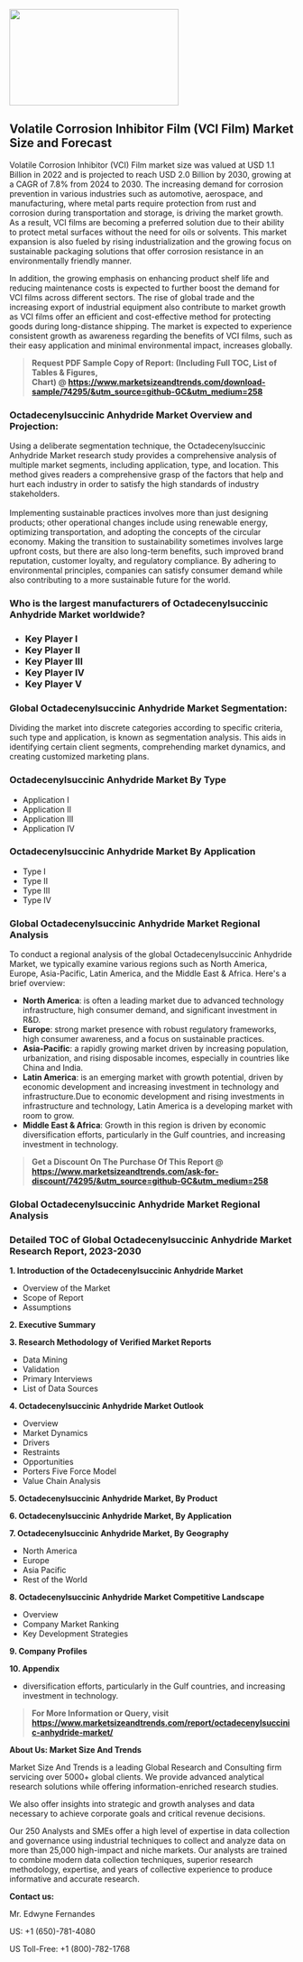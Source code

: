 <p><img class="alignnone size-medium wp-image-20088" src="https://ffe5etoiles.com/wp-content/uploads/2024/12/MST1-300x171.png" alt="" width="300" height="171" /></p><h2>Volatile Corrosion Inhibitor Film (VCI Film) Market Size and Forecast</h2><p>Volatile Corrosion Inhibitor (VCI) Film market size was valued at USD 1.1 Billion in 2022 and is projected to reach USD 2.0 Billion by 2030, growing at a CAGR of 7.8% from 2024 to 2030. The increasing demand for corrosion prevention in various industries such as automotive, aerospace, and manufacturing, where metal parts require protection from rust and corrosion during transportation and storage, is driving the market growth. As a result, VCI films are becoming a preferred solution due to their ability to protect metal surfaces without the need for oils or solvents. This market expansion is also fueled by rising industrialization and the growing focus on sustainable packaging solutions that offer corrosion resistance in an environmentally friendly manner.</p><p>In addition, the growing emphasis on enhancing product shelf life and reducing maintenance costs is expected to further boost the demand for VCI films across different sectors. The rise of global trade and the increasing export of industrial equipment also contribute to market growth as VCI films offer an efficient and cost-effective method for protecting goods during long-distance shipping. The market is expected to experience consistent growth as awareness regarding the benefits of VCI films, such as their easy application and minimal environmental impact, increases globally.</p></p><blockquote id="" class=""><strong>Request PDF Sample Copy of Report: (Including Full TOC, List of Tables &amp; Figures, Chart)&nbsp;@&nbsp;<strong><a href="https://www.marketsizeandtrends.com/download-sample/74295/&utm_source=github-GC&utm_medium=258" target="_blank">https://www.marketsizeandtrends.com/download-sample/74295/&utm_source=github-GC&utm_medium=258</a></strong></strong></blockquote><h3 id="" class="">Octadecenylsuccinic Anhydride Market&nbsp;Overview and Projection:</h3><p id="" class="">Using a deliberate segmentation technique, the Octadecenylsuccinic Anhydride Market research study provides a comprehensive analysis of multiple market segments, including application, type, and location. This method gives readers a comprehensive grasp of the factors that help and hurt each industry in order to satisfy the high standards of industry stakeholders. <br /> <br />Implementing sustainable practices involves more than just designing products; other operational changes include using renewable energy, optimizing transportation, and adopting the concepts of the circular economy. Making the transition to sustainability sometimes involves large upfront costs, but there are also long-term benefits, such improved brand reputation, customer loyalty, and regulatory compliance. By adhering to environmental principles, companies can satisfy consumer demand while also contributing to a more sustainable future for the world.</p><h3 id="" class="">Who is the largest manufacturers of&nbsp;Octadecenylsuccinic Anhydride Market worldwide?</h3><h3 class=""><p><ul><li>Key Player I </li><li> Key Player II </li><li> Key Player III </li><li> Key Player IV </li><li> Key Player V</li></ul></p></h3><h3 id="" class="">Global&nbsp;Octadecenylsuccinic Anhydride Market Segmentation:</h3><p id="" class="">Dividing the market into discrete categories according to specific criteria, such type and application, is known as segmentation analysis. This aids in identifying certain client segments, comprehending market dynamics, and creating customized marketing plans.</p><h3 id="" class="">Octadecenylsuccinic Anhydride Market&nbsp;By Type</h3><p><p><ul><li>Application I</li><li> Application II</li><li> Application III</li><li> Application IV</p></li></ul></p></p><h3 id="" class="">Octadecenylsuccinic Anhydride Market&nbsp;By Application</h3><p class=""><p><ul><li>Type I</li><li> Type II</li><li> Type III</li><li> Type IV</li></ul></p></p><h3 id="" class="">Global Octadecenylsuccinic Anhydride Market Regional Analysis</h3><p id="" class="">To conduct a regional analysis of the global Octadecenylsuccinic Anhydride Market, we typically examine various regions such as North America, Europe, Asia-Pacific, Latin America, and the Middle East &amp; Africa. Here's a brief overview:</p><ul><li><strong>North America</strong>: is often a leading market due to advanced technology infrastructure, high consumer demand, and significant investment in R&amp;D.</li><li><strong>Europe</strong>: strong market presence with robust regulatory frameworks, high consumer awareness, and a focus on sustainable practices.</li><li><strong>Asia-Pacific</strong>: a rapidly growing market driven by increasing population, urbanization, and rising disposable incomes, especially in countries like China and India.</li><li><strong>Latin America</strong>: is an emerging market with growth potential, driven by economic development and increasing investment in technology and infrastructure.Due to economic development and rising investments in infrastructure and technology, Latin America is a developing market with room to grow.</li><li><strong>Middle East &amp; Africa</strong>: Growth in this region is driven by economic diversification efforts, particularly in the Gulf countries, and increasing investment in technology.</li></ul><blockquote id="" class=""><strong>Get a Discount On The Purchase Of This Report @ <strong><a href="https://www.marketsizeandtrends.com/ask-for-discount/74295/&utm_source=github-GC&utm_medium=258" target="_blank">https://www.marketsizeandtrends.com/ask-for-discount/74295/&utm_source=github-GC&utm_medium=258</a></strong></strong></blockquote><h3 id="" class="">Global Octadecenylsuccinic Anhydride Market Regional Analysis</h3><h3 id="" class="">Detailed TOC of Global Octadecenylsuccinic Anhydride Market Research Report, 2023-2030</h3><p id="" class=""><strong>1. Introduction of the Octadecenylsuccinic Anhydride Market</strong></p><ul><li>Overview of the Market</li><li>Scope of Report</li><li>Assumptions</li></ul><p id="" class=""><strong>2. Executive Summary</strong></p><p id="" class=""><strong>3. Research Methodology of Verified Market Reports</strong></p><ul><li>Data Mining</li><li>Validation</li><li>Primary Interviews</li><li>List of Data Sources</li></ul><p id="" class=""><strong>4. Octadecenylsuccinic Anhydride Market Outlook</strong></p><ul><li>Overview</li><li>Market Dynamics</li><li>Drivers</li><li>Restraints</li><li>Opportunities</li><li>Porters Five Force Model</li><li>Value Chain Analysis</li></ul><p id="" class=""><strong>5. Octadecenylsuccinic Anhydride Market, By Product</strong></p><p id="" class=""><strong>6. Octadecenylsuccinic Anhydride Market, By Application</strong></p><p id="" class=""><strong>7. Octadecenylsuccinic Anhydride Market, By Geography</strong></p><ul><li>North America</li><li>Europe</li><li>Asia Pacific</li><li>Rest of the World</li></ul><p id="" class=""><strong>8. Octadecenylsuccinic Anhydride Market Competitive Landscape</strong></p><ul><li>Overview</li><li>Company Market Ranking</li><li>Key Development Strategies</li></ul><p id="" class=""><strong>9. Company Profiles</strong></p><p id="" class=""><strong>10. Appendix</strong></p><ul><li>diversification efforts, particularly in the Gulf countries, and increasing investment in technology.</li></ul><blockquote id="" class=""><strong>For More Information or Query, visit <strong><strong><a href="https://www.marketsizeandtrends.com/report/octadecenylsuccinic-anhydride-market/" target="_blank">https://www.marketsizeandtrends.com/report/octadecenylsuccinic-anhydride-market/</a></strong></strong></strong></blockquote><p id="" class=""><strong>About Us: Market Size And Trends</strong></p><p id="" class="">Market Size And Trends is a leading Global Research and Consulting firm servicing over 5000+ global clients. We provide advanced analytical research solutions while offering information-enriched research studies.</p><p id="" class="">We also offer insights into strategic and growth analyses and data necessary to achieve corporate goals and critical revenue decisions.</p><p id="" class="">Our 250 Analysts and SMEs offer a high level of expertise in data collection and governance using industrial techniques to collect and analyze data on more than 25,000 high-impact and niche markets. Our analysts are trained to combine modern data collection techniques, superior research methodology, expertise, and years of collective experience to produce informative and accurate research.</p><p id="" class=""><strong>Contact us:</strong></p><p id="" class="">Mr. Edwyne Fernandes</p><p id="" class="">US: +1 (650)-781-4080</p><p id="" class="">US Toll-Free: +1 (800)-782-1768</p>
